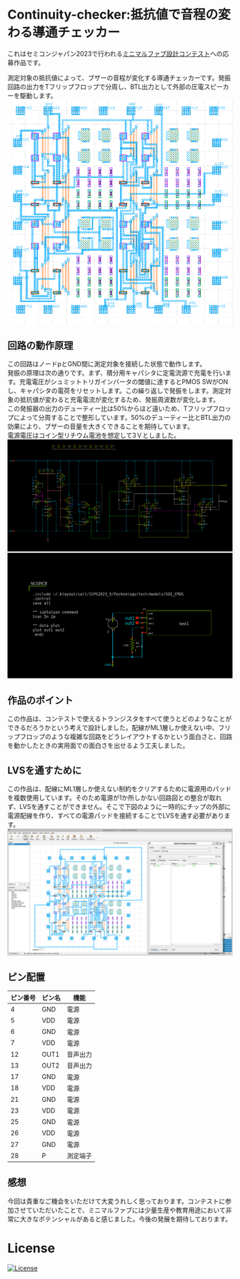 # Continuity-checker:抵抗値で音程の変わる導通チェッカー  
これはセミコンジャパン2023で行われる[ミニマルファブ設計コンテスト](https://www.anagix.com/nyusu/%E3%82%BB%E3%83%9F%E3%82%B3%E3%83%B3%E3%82%B8%E3%83%A3%E3%83%91%E3%83%B32023%E3%81%AB%E5%90%91%E3%81%91%E3%81%9F%E3%83%9F%E3%83%8B%E3%83%9E%E3%83%AB%E3%83%95%E3%82%A1%E3%83%96%E8%A8%AD%E8%A8%88%E3%82%B3%E3%83%B3%E3%83%86%E3%82%B9%E3%83%88%E9%96%8B%E5%82%AC)への応募作品です。  

測定対象の抵抗値によって、ブザーの音程が変化する導通チェッカーです。発振回路の出力をTフリップフロップで分周し、BTL出力として外部の圧電スピーカーを駆動します。  
![レイアウト](/image/gds.png)  
## 回路の動作原理  
この回路はノードpとGND間に測定対象を接続した状態で動作します。  
発振の原理は次の通りです。まず、積分用キャパシタに定電流源で充電を行います。充電電圧がシュミットトリガインバータの閾値に達するとPMOS SWがONし、キャパシタの電荷をリセットします。この繰り返しで発振をします。測定対象の抵抗値が変わると充電電流が変化するため、発振周波数が変化します。  
この発振器の出力のデューティー比は50%からほど遠いため、Tフリップフロップによって分周することで整形しています。50%のデューティー比とBTL出力の効果により、ブザーの音量を大きくできることを期待しています。  
電源電圧はコイン型リチウム電池を想定して3Ｖとしました。　　
![回路構成](/image/test1.png)  
![テストベンチ](/image/test1_tb.png)  
## 作品のポイント  
この作品は、コンテストで使えるトランジスタをすべて使うとどのようなことができるだろうかという考えで設計しました。配線がML1層しか使えない中、フリップフロップのような複雑な回路をどうレイアウトするかという面白さと、回路を動かしたときの実用面での面白さを出せるよう工夫しました。  
## LVSを通すために  
この作品は、配線にML1層しか使えない制約をクリアするために電源用のパッドを複数使用しています。そのため電源が1か所しかない回路図との整合が取れず、LVSを通すことができません。そこで下図のように一時的にチップの外部に電源配線を作り、すべての電源パッドを接続することでLVSを通す必要があります。  
![LVSを通すための仮配線](/image/gds_lvs.png)  
## ピン配置  
| ピン番号 | ピン名 | 機能 |
| ---- | ---- | ---- |
| 4 | GND | 電源 |
| 5 | VDD | 電源 |
| 6 | GND | 電源 |
| 7 | VDD | 電源 |
| 12 | OUT1 | 音声出力 |
| 13 | OUT2 | 音声出力 |
| 17 | GND | 電源 |
| 18 | VDD | 電源 |
| 21 | GND | 電源 |
| 23 | VDD | 電源 |
| 25 | GND | 電源 |
| 26 | VDD | 電源 |
| 27 | GND | 電源 |
| 28 | P | 測定端子 |
## 感想  
今回は貴重なご機会をいただけて大変うれしく思っております。コンテストに参加させていただいたことで、ミニマルファブには少量生産や教育用途において非常に大きなポテンシャルがあると感じました。今後の発展を期待しております。  
# License
[![License](https://img.shields.io/badge/License-Apache%202.0-blue.svg)](https://opensource.org/licenses/Apache-2.0)  
